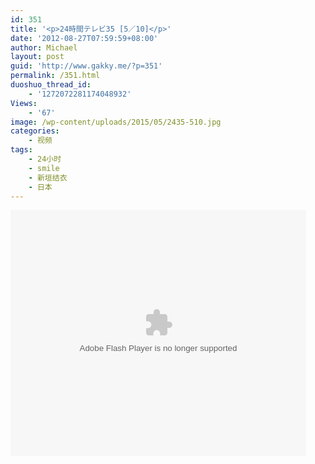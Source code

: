 ```yaml
---
id: 351
title: '<p>24時間テレビ35 [5／10]</p>'
date: '2012-08-27T07:59:59+08:00'
author: Michael
layout: post
guid: 'http://www.gakky.me/?p=351'
permalink: /351.html
duoshuo_thread_id:
    - '1272072281174048932'
Views:
    - '67'
image: /wp-content/uploads/2015/05/2435-510.jpg
categories:
    - 视频
tags:
    - 24小时
    - smile
    - 新垣结衣
    - 日本
---
```


<object height="394" width="473"><param name="allowscriptaccess" value="sameDomain"></param><param name="wmode" value="transparent"></param><param name="movie" value="http://player.youku.com/player.php/sid/110875251/v.swf"></param><param name="allowfullscreen" value="true"></param><embed allowfullscreen="true" allowscriptaccess="sameDomain" height="394" src="http://player.youku.com/player.php/sid/110875251/v.swf" type="application/x-shockwave-flash" width="473" wmode="transparent"></embed></object>